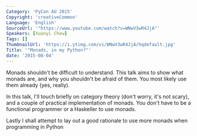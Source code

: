 ```yaml
---
Category: 'PyCon AU 2015'
Copyright: 'creativeCommon'
Language: 'English'
SourceUrl: '"https://www.youtube.com/watch?v=WNwV3wR4JjA"'
Speakers: [Xuanyi Chew]
Tags: []
ThumbnailUrl: 'https://i.ytimg.com/vi/WNwV3wR4JjA/hqdefault.jpg'
Title: '"Monads, in my Python?"'
date: '2015-08-04'
---
```

Monads shouldn't be difficult to understand. This talk aims to show what monads are, and why you shouldn't be afraid of them. You most likely use them already (yes, really). 

In this talk, I'll touch briefly on category theory (don't worry, it's not scary), and a couple of practical implementation of monads. You don't have to be a functional programmer or a Haskeller to use monads.

Lastly I shall attempt to lay out a good rationale to use more monads when programming in Python

